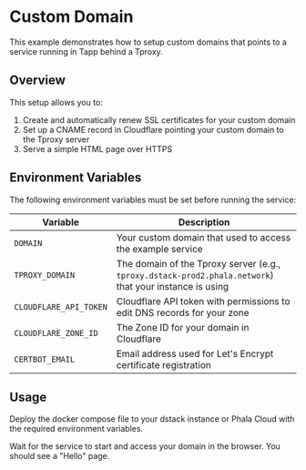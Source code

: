 # Custom Domain

This example demonstrates how to setup custom domains that points to a service running in Tapp behind a Tproxy.

## Overview

This setup allows you to:
1. Create and automatically renew SSL certificates for your custom domain
2. Set up a CNAME record in Cloudflare pointing your custom domain to the Tproxy server
3. Serve a simple HTML page over HTTPS

## Environment Variables

The following environment variables must be set before running the service:

| Variable | Description |
|----------|-------------|
| `DOMAIN` | Your custom domain that used to access the example service |
| `TPROXY_DOMAIN` | The domain of the Tproxy server (e.g., `tproxy.dstack-prod2.phala.network`) that your instance is using |
| `CLOUDFLARE_API_TOKEN` | Cloudflare API token with permissions to edit DNS records for your zone |
| `CLOUDFLARE_ZONE_ID` | The Zone ID for your domain in Cloudflare |
| `CERTBOT_EMAIL` | Email address used for Let's Encrypt certificate registration |

## Usage

Deploy the docker compose file to your dstack instance or Phala Cloud with the required environment variables.

Wait for the service to start and access your domain in the browser. You should see a "Hello" page.
